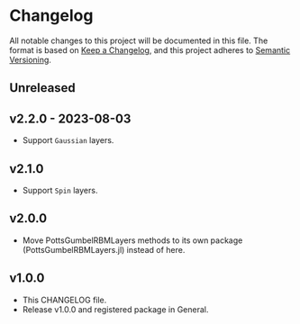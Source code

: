 # Changelog

All notable changes to this project will be documented in this file. The format is based on [Keep a Changelog](https://keepachangelog.com/en/1.0.0/), and this project adheres to [Semantic Versioning](https://semver.org/spec/v2.0.0.html).

## Unreleased

## v2.2.0 - 2023-08-03

- Support `Gaussian` layers.

## v2.1.0

- Support `Spin` layers.

## v2.0.0

- Move PottsGumbelRBMLayers methods to its own package (PottsGumbelRBMLayers.jl) instead of here.

## v1.0.0

- This CHANGELOG file.
- Release v1.0.0 and registered package in General.